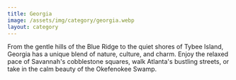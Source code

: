 ```yaml
---
title: Georgia
image: /assets/img/category/georgia.webp
layout: category
---
```


From the gentle hills of the Blue Ridge to the quiet shores of Tybee Island,
Georgia has a unique blend of nature, culture, and charm. Enjoy the relaxed pace
of Savannah's cobblestone squares, walk Atlanta's bustling streets, or take in
the calm beauty of the Okefenokee Swamp.
